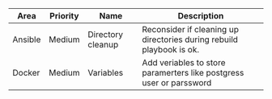 | Area    | Priority | Name              | Description                                                          |
| ------- | -------- | ----------------- | -------------------------------------------------------------------- |
| Ansible | Medium   | Directory cleanup | Reconsider if cleaning up directories during rebuild playbook is ok. |
| Docker  | Medium   | Variables         | Add veriables to store paramerters like postgress user or parssword  |